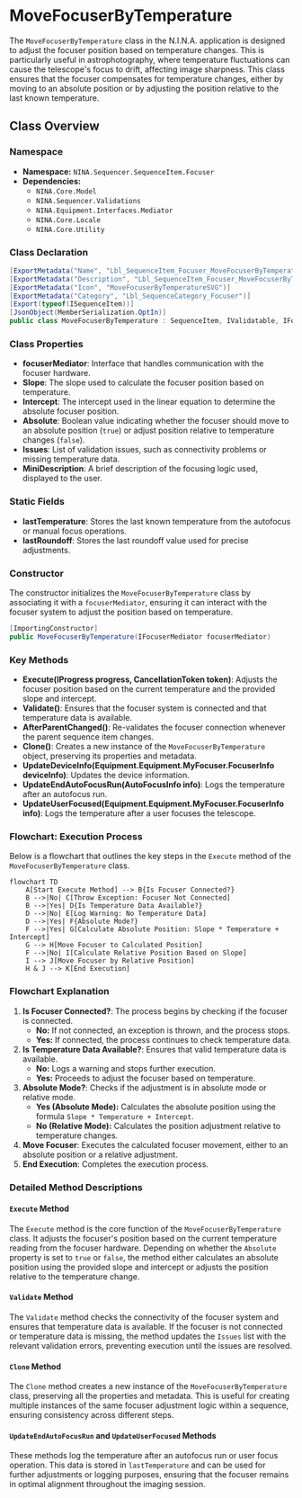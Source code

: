 # MoveFocuserByTemperature

The `MoveFocuserByTemperature` class in the N.I.N.A. application is designed to adjust the focuser position based on temperature changes. This is particularly useful in astrophotography, where temperature fluctuations can cause the telescope's focus to drift, affecting image sharpness. This class ensures that the focuser compensates for temperature changes, either by moving to an absolute position or by adjusting the position relative to the last known temperature.

## Class Overview

### Namespace

- **Namespace:** `NINA.Sequencer.SequenceItem.Focuser`
- **Dependencies:**
  - `NINA.Core.Model`
  - `NINA.Sequencer.Validations`
  - `NINA.Equipment.Interfaces.Mediator`
  - `NINA.Core.Locale`
  - `NINA.Core.Utility`

### Class Declaration

```csharp
[ExportMetadata("Name", "Lbl_SequenceItem_Focuser_MoveFocuserByTemperature_Name")]
[ExportMetadata("Description", "Lbl_SequenceItem_Focuser_MoveFocuserByTemperature_Description")]
[ExportMetadata("Icon", "MoveFocuserByTemperatureSVG")]
[ExportMetadata("Category", "Lbl_SequenceCategory_Focuser")]
[Export(typeof(ISequenceItem))]
[JsonObject(MemberSerialization.OptIn)]
public class MoveFocuserByTemperature : SequenceItem, IValidatable, IFocuserConsumer
```

### Class Properties

- **focuserMediator**: Interface that handles communication with the focuser hardware.
- **Slope**: The slope used to calculate the focuser position based on temperature.
- **Intercept**: The intercept used in the linear equation to determine the absolute focuser position.
- **Absolute**: Boolean value indicating whether the focuser should move to an absolute position (`true`) or adjust position relative to temperature changes (`false`).
- **Issues**: List of validation issues, such as connectivity problems or missing temperature data.
- **MiniDescription**: A brief description of the focusing logic used, displayed to the user.

### Static Fields

- **lastTemperature**: Stores the last known temperature from the autofocus or manual focus operations.
- **lastRoundoff**: Stores the last roundoff value used for precise adjustments.

### Constructor

The constructor initializes the `MoveFocuserByTemperature` class by associating it with a `focuserMediator`, ensuring it can interact with the focuser system to adjust the position based on temperature.

```csharp
[ImportingConstructor]
public MoveFocuserByTemperature(IFocuserMediator focuserMediator)
```

### Key Methods

- **Execute(IProgress<ApplicationStatus> progress, CancellationToken token)**: Adjusts the focuser position based on the current temperature and the provided slope and intercept.
- **Validate()**: Ensures that the focuser system is connected and that temperature data is available.
- **AfterParentChanged()**: Re-validates the focuser connection whenever the parent sequence item changes.
- **Clone()**: Creates a new instance of the `MoveFocuserByTemperature` object, preserving its properties and metadata.
- **UpdateDeviceInfo(Equipment.Equipment.MyFocuser.FocuserInfo deviceInfo)**: Updates the device information.
- **UpdateEndAutoFocusRun(AutoFocusInfo info)**: Logs the temperature after an autofocus run.
- **UpdateUserFocused(Equipment.Equipment.MyFocuser.FocuserInfo info)**: Logs the temperature after a user focuses the telescope.

### Flowchart: Execution Process

Below is a flowchart that outlines the key steps in the `Execute` method of the `MoveFocuserByTemperature` class.

```mermaid
flowchart TD
    A[Start Execute Method] --> B{Is Focuser Connected?}
    B -->|No| C[Throw Exception: Focuser Not Connected]
    B -->|Yes| D{Is Temperature Data Available?}
    D -->|No| E[Log Warning: No Temperature Data]
    D -->|Yes| F{Absolute Mode?}
    F -->|Yes| G[Calculate Absolute Position: Slope * Temperature + Intercept]
    G --> H[Move Focuser to Calculated Position]
    F -->|No| I[Calculate Relative Position Based on Slope]
    I --> J[Move Focuser by Relative Position]
    H & J --> K[End Execution]
```

### Flowchart Explanation

1. **Is Focuser Connected?**: The process begins by checking if the focuser is connected.
   - **No:** If not connected, an exception is thrown, and the process stops.
   - **Yes:** If connected, the process continues to check temperature data.
2. **Is Temperature Data Available?**: Ensures that valid temperature data is available.
   - **No:** Logs a warning and stops further execution.
   - **Yes:** Proceeds to adjust the focuser based on temperature.
3. **Absolute Mode?**: Checks if the adjustment is in absolute mode or relative mode.
   - **Yes (Absolute Mode):** Calculates the absolute position using the formula `Slope * Temperature + Intercept`.
   - **No (Relative Mode):** Calculates the position adjustment relative to temperature changes.
4. **Move Focuser**: Executes the calculated focuser movement, either to an absolute position or a relative adjustment.
5. **End Execution**: Completes the execution process.

### Detailed Method Descriptions

#### `Execute` Method

The `Execute` method is the core function of the `MoveFocuserByTemperature` class. It adjusts the focuser's position based on the current temperature reading from the focuser hardware. Depending on whether the `Absolute` property is set to `true` or `false`, the method either calculates an absolute position using the provided slope and intercept or adjusts the position relative to the temperature change.

#### `Validate` Method

The `Validate` method checks the connectivity of the focuser system and ensures that temperature data is available. If the focuser is not connected or temperature data is missing, the method updates the `Issues` list with the relevant validation errors, preventing execution until the issues are resolved.

#### `Clone` Method

The `Clone` method creates a new instance of the `MoveFocuserByTemperature` class, preserving all the properties and metadata. This is useful for creating multiple instances of the same focuser adjustment logic within a sequence, ensuring consistency across different steps.

#### `UpdateEndAutoFocusRun` and `UpdateUserFocused` Methods

These methods log the temperature after an autofocus run or user focus operation. This data is stored in `lastTemperature` and can be used for further adjustments or logging purposes, ensuring that the focuser remains in optimal alignment throughout the imaging session.
